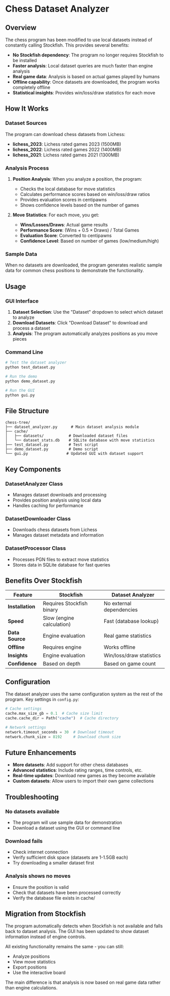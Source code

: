 # Chess Dataset Analyzer

## Overview

The chess program has been modified to use local datasets instead of constantly calling Stockfish. This provides several benefits:

- **No Stockfish dependency**: The program no longer requires Stockfish to be installed
- **Faster analysis**: Local dataset queries are much faster than engine analysis
- **Real game data**: Analysis is based on actual games played by humans
- **Offline capability**: Once datasets are downloaded, the program works completely offline
- **Statistical insights**: Provides win/loss/draw statistics for each move

## How It Works

### Dataset Sources

The program can download chess datasets from Lichess:
- **lichess_2023**: Lichess rated games 2023 (1500MB)
- **lichess_2022**: Lichess rated games 2022 (1400MB)  
- **lichess_2021**: Lichess rated games 2021 (1300MB)

### Analysis Process

1. **Position Analysis**: When you analyze a position, the program:
   - Checks the local database for move statistics
   - Calculates performance scores based on win/loss/draw ratios
   - Provides evaluation scores in centipawns
   - Shows confidence levels based on the number of games

2. **Move Statistics**: For each move, you get:
   - **Wins/Losses/Draws**: Actual game results
   - **Performance Score**: (Wins + 0.5 × Draws) / Total Games
   - **Evaluation Score**: Converted to centipawns
   - **Confidence Level**: Based on number of games (low/medium/high)

### Sample Data

When no datasets are downloaded, the program generates realistic sample data for common chess positions to demonstrate the functionality.

## Usage

### GUI Interface

1. **Dataset Selection**: Use the "Dataset" dropdown to select which dataset to analyze
2. **Download Datasets**: Click "Download Dataset" to download and process a dataset
3. **Analysis**: The program automatically analyzes positions as you move pieces

### Command Line

```bash
# Test the dataset analyzer
python test_dataset.py

# Run the demo
python demo_dataset.py

# Run the GUI
python gui.py
```

## File Structure

```
chess-tree/
├── dataset_analyzer.py      # Main dataset analysis module
├── cache/
│   ├── datasets/           # Downloaded dataset files
│   └── dataset_stats.db    # SQLite database with move statistics
├── test_dataset.py         # Test script
├── demo_dataset.py         # Demo script
└── gui.py                 # Updated GUI with dataset support
```

## Key Components

### DatasetAnalyzer Class
- Manages dataset downloads and processing
- Provides position analysis using local data
- Handles caching for performance

### DatasetDownloader Class
- Downloads chess datasets from Lichess
- Manages dataset metadata and information

### DatasetProcessor Class
- Processes PGN files to extract move statistics
- Stores data in SQLite database for fast queries

## Benefits Over Stockfish

| Feature | Stockfish | Dataset Analyzer |
|---------|-----------|------------------|
| **Installation** | Requires Stockfish binary | No external dependencies |
| **Speed** | Slow (engine calculation) | Fast (database lookup) |
| **Data Source** | Engine evaluation | Real game statistics |
| **Offline** | Requires engine | Works offline |
| **Insights** | Engine evaluation | Win/loss/draw statistics |
| **Confidence** | Based on depth | Based on game count |

## Configuration

The dataset analyzer uses the same configuration system as the rest of the program. Key settings in `config.py`:

```python
# Cache settings
cache.max_size_gb = 0.1  # Cache size limit
cache.cache_dir = Path("cache")  # Cache directory

# Network settings  
network.timeout_seconds = 30  # Download timeout
network.chunk_size = 8192     # Download chunk size
```

## Future Enhancements

- **More datasets**: Add support for other chess databases
- **Advanced statistics**: Include rating ranges, time controls, etc.
- **Real-time updates**: Download new games as they become available
- **Custom datasets**: Allow users to import their own game collections

## Troubleshooting

### No datasets available
- The program will use sample data for demonstration
- Download a dataset using the GUI or command line

### Download fails
- Check internet connection
- Verify sufficient disk space (datasets are 1-1.5GB each)
- Try downloading a smaller dataset first

### Analysis shows no moves
- Ensure the position is valid
- Check that datasets have been processed correctly
- Verify the database file exists in cache/

## Migration from Stockfish

The program automatically detects when Stockfish is not available and falls back to dataset analysis. The GUI has been updated to show dataset information instead of engine controls.

All existing functionality remains the same - you can still:
- Analyze positions
- View move statistics  
- Export positions
- Use the interactive board

The main difference is that analysis is now based on real game data rather than engine calculations. 
